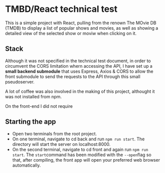 # TMBD/React technical test

This is a simple project with React, pulling from the renown The MOvie DB (TMDB) to display a list of popular shows and movies, as well as showing a detailed view of the selected show or moviw when clicking on it.

## Stack

Although it was not specified in the technical test document, in order to circumvent the CORS limitation whern accessing the API, I have set up a **small backend submodule** that uses Express, Axios & CORS to allow the front submodule to send the requests to the API through this small pseudoserver.

A lot of coffee was also involved in the making of this project, althought it was not installed from npm.

On the front-end I did not require

## Starting the app

- Open two terminals from the root project.
- On one terminal, navigate to cd back and run `npm run start`. The directory will start the server on localhost:8000.
- On the second terminal, navigate to cd front and again run `npm run start`. The `start`command has been modified with the `--open`flag so that, after compiling, the front app will open your preferred web browser automatically.